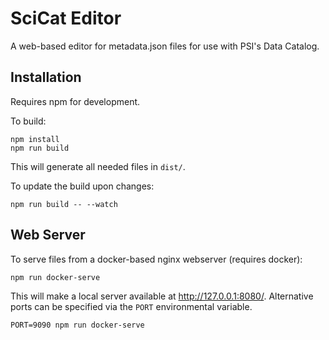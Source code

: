 # SciCat Editor

A web-based editor for metadata.json files for use with PSI's Data Catalog.


## Installation

Requires npm for development.

To build:

    npm install
    npm run build

This will generate all needed files in `dist/`.

To update the build upon changes:

    npm run build -- --watch

## Web Server

To serve files from a docker-based nginx webserver (requires docker):

    npm run docker-serve

This will make a local server available at http://127.0.0.1:8080/.
Alternative ports can be specified via the `PORT` environmental variable.

    PORT=9090 npm run docker-serve
